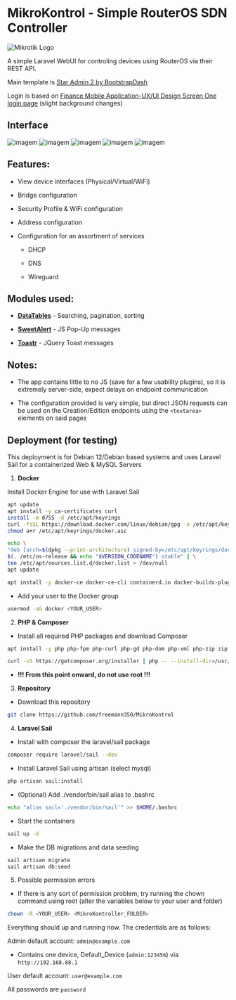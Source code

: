 # MikroKontrol - Simple RouterOS SDN Controller

![Mikrotik Logo](https://mikrotik.com/img/mtv2/logo_fb_2.png)

A simple Laravel WebUI for controling devices using RouterOS via their REST API.

Main template is [Star Admin 2 by BootstrapDash](https://demo.bootstrapdash.com/star-admin2-free/template/index.html)

Login is based on [Finance Mobile Application-UX/UI Design Screen One login page](https://codepen.io/sowg/pen/qBXjXoE) (slight background changes)

## Interface

![imagem](https://github.com/freemann350/MikroKontrol/assets/25934321/682ab72e-2f9d-4e02-83f3-788ca83171b8)
![imagem](https://github.com/freemann350/MikroKontrol/assets/25934321/dc1fe3bb-ad2b-4e53-8791-1f567ee08fae)
![imagem](https://github.com/freemann350/MikroKontrol/assets/25934321/16df5adf-965f-4006-84e6-597d423bf646)
![imagem](https://github.com/freemann350/MikroKontrol/assets/25934321/3675c74e-fa37-422c-975b-c9d84a9c3b3b)
![imagem](https://github.com/freemann350/MikroKontrol/assets/25934321/4fc3d553-3f7b-4f2f-bbf3-10a34be4b691)
## Features:

- View device interfaces (Physical/Virtual/WiFi)

- Bridge configuration

- Security Profile & WiFi configuration

- Address configuration

- Configuration for an assortment of services

    - DHCP

    - DNS

    - Wireguard

## Modules used:

- [**DataTables**](https://datatables.net/) - Searching, pagination, sorting

- [**SweetAlert**](https://sweetalert2.github.io/) - JS Pop-Up messages

- [**Toastr**](https://www.jqueryscript.net/other/Highly-Customizable-jQuery-Toast-Message-Plugin-Toastr.html) - JQuery Toast messages

  

## Notes:

- The app contains little to no JS (save for a few usability plugins), so it is extremely server-side, expect delays on endpoint communication

- The configuration provided is very simple, but direct JSON requests can be used on the Creation/Edition endpoints using the `<textarea>` elements on said pages 

  
## Deployment (for testing)

This deployment is for Debian 12/Debian based systems and uses Laravel Sail for a containerized Web & MySQL Servers

1. **Docker**

Install Docker Engine for use with Laravel Sail
```sh
apt update
apt install -y ca-certificates curl
install -m 0755 -d /etc/apt/keyrings
curl -fsSL https://download.docker.com/linux/debian/gpg -o /etc/apt/keyrings/docker.asc
chmod a+r /etc/apt/keyrings/docker.asc

echo \
"deb [arch=$(dpkg --print-architecture) signed-by=/etc/apt/keyrings/docker.asc] https://download.docker.com/linux/debian \
$(. /etc/os-release && echo "$VERSION_CODENAME") stable" | \
tee /etc/apt/sources.list.d/docker.list > /dev/null
apt update

apt install -y docker-ce docker-ce-cli containerd.io docker-buildx-plugin docker-compose-plugin
```

- Add your user to the Docker group
```sh
usermod -aG docker <YOUR_USER>
```
2. **PHP & Composer**
- Install all required PHP packages and download Composer 
```sh
apt install -y php php-fpm php-curl php-gd php-dom php-xml php-zip zip unzip

curl -sS https://getcomposer.org/installer | php -- --install-dir=/usr/bin --filename=composer
```
- **!!! From this point onward, do not use root !!!**

3. **Repository**

- Download this repository
```sh
git clone https://github.com/freemann350/MikroKontrol
```

4. **Laravel Sail**
- Install with composer the laravel/sail package
```sh
composer require laravel/sail --dev
```

- Install Laravel Sail using artisan (select mysql)
```sh
php artisan sail:install 
```
- (Optional) Add ./vendor/bin/sail alias to .bashrc
```sh
echo "alias sail='./vendor/bin/sail'" >> $HOME/.bashrc
```
- Start the containers
```sh
sail up -d
```
- Make the DB migrations and data seeding
```sh
sail artisan migrate
sail artisan db:seed
```
5. Possible permission errors
- If there is any sort of permission problem, try running the chown command using root (alter the variables below to your user and folder)
```sh
chown -R <YOUR_USER> <MikroKontroller_FOLDER>
```
Everything should up and running now. The credentials are as follows:

Admin default account: `admin@example.com`
- Contains one device, Default_Device (`admin:123456`) via `http://192.168.88.1`

User default account: `user@example.com`

All passwords are `password`
